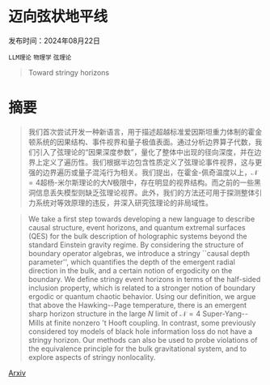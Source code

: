 # 迈向弦状地平线

发布时间：2024年08月22日

`LLM理论` `物理学` `弦理论`

> Toward stringy horizons

# 摘要

> 我们首次尝试开发一种新语言，用于描述超越标准爱因斯坦重力体制的霍金顿系统的因果结构、事件视界和量子极值表面。通过分析边界算子代数，我们引入了弦理论的“因果深度参数”，量化了整体中出现的径向深度，并在边界上定义了遍历性。我们根据半边包含性质定义了弦理论事件视界，这与更强的边界遍历或量子混沌行为相关。我们提出，在霍金-佩奇温度以上，$\mathcal{N}=4$超杨-米尔斯理论的大$N$极限中，存在明显的视界结构。而之前的一些黑洞信息丢失模型则缺乏弦理论视界。此外，我们的方法还可用于探测整体引力系统对等效原理的违反，并深入研究弦理论的非局域性。

> We take a first step towards developing a new language to describe causal structure, event horizons, and quantum extremal surfaces (QES) for the bulk description of holographic systems beyond the standard Einstein gravity regime. By considering the structure of boundary operator algebras, we introduce a stringy ``causal depth parameter'', which quantifies the depth of the emergent radial direction in the bulk, and a certain notion of ergodicity on the boundary. We define stringy event horizons in terms of the half-sided inclusion property, which is related to a stronger notion of boundary ergodic or quantum chaotic behavior. Using our definition, we argue that above the Hawking--Page temperature, there is an emergent sharp horizon structure in the large $N$ limit of $\mathcal{N}=4$ Super-Yang--Mills at finite nonzero 't Hooft coupling. In contrast, some previously considered toy models of black hole information loss do not have a stringy horizon. Our methods can also be used to probe violations of the equivalence principle for the bulk gravitational system, and to explore aspects of stringy nonlocality.

[Arxiv](https://arxiv.org/abs/2408.12642)